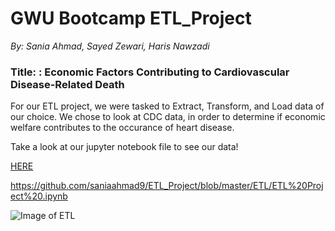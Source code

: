 # GWU Bootcamp ETL_Project
*By: Sania Ahmad, Sayed Zewari, Haris Nawzadi* 

### Title: : Economic Factors Contributing to Cardiovascular Disease-Related Death
For our ETL project, we were tasked to Extract, Transform, and Load data of our choice. We chose to look at CDC data, in order to determine if economic welfare contributes to the occurance of heart disease. 

Take a look at our jupyter notebook file to see our data! 


[HERE](https://github.com/saniaahmad9/ETL_Project/blob/master/ETL/ETL%20Project%20.ipynb)

https://github.com/saniaahmad9/ETL_Project/blob/master/ETL/ETL%20Project%20.ipynb

![Image of ETL](https://www.astera.com/wp-content/uploads/2019/07/ETL-e1563879776366.jpg)
